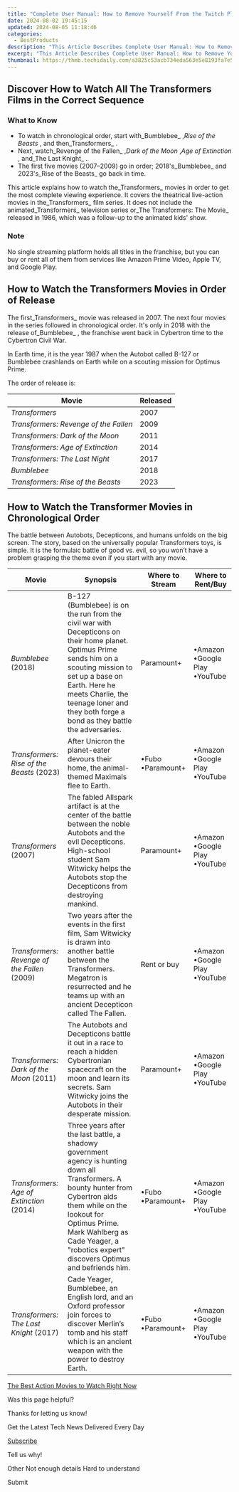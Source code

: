 ```yaml
---
title: "Complete User Manual: How to Remove Yourself From the Twitch Platform"
date: 2024-08-02 19:45:15
updated: 2024-08-05 11:18:46
categories:
  - BestProducts
description: "This Article Describes Complete User Manual: How to Remove Yourself From the Twitch Platform"
excerpt: "This Article Describes Complete User Manual: How to Remove Yourself From the Twitch Platform"
thumbnail: https://thmb.techidaily.com/a3825c53acb734eda563e5e8193fa7e586da129de2b915844ef28bdfbf11f7f0.jpg
---
```


## Discover How to Watch All The Transformers Films in the Correct Sequence
### What to Know

* To watch in chronological order, start with_Bumblebee_ ,_Rise of the Beasts_ , and then_Transformers_ .
* Next, watch_Revenge of the Fallen_ ,_Dark of the Moon_ ,_Age of Extinction_ , and_The Last Knight_ .
* The first five movies (2007–2009) go in order; 2018's_Bumblebee_ and 2023's_Rise of the Beasts_ go back in time.

 This article explains how to watch the_Transformers_ movies in order to get the most complete viewing experience. It covers the theatrical live-action movies in the_Transformers_ film series. It does not include the animated_Transformers_ television series or_The Transformers: The Movie_ released in 1986, which was a follow-up to the animated kids' show.  

### Note

 No single streaming platform holds all titles in the franchise, but you can buy or rent all of them from services like Amazon Prime Video, Apple TV, and Google Play.  

## How to Watch the Transformers Movies in Order of Release

 The first_Transformers_ movie was released in 2007\. The next four movies in the series followed in chronological order. It's only in 2018 with the release of_Bumblebee_ , the franchise went back in Cybertron time to the Cybertron Civil War.

 In Earth time, it is the year 1987 when the Autobot called B-127 or Bumblebee crashlands on Earth while on a scouting mission for Optimus Prime.

 The order of release is:

| Movie                                 | Released |
| ------------------------------------- | -------- |
| _Transformers_                        | 2007     |
| _Transformers: Revenge of the Fallen_ | 2009     |
| _Transformers: Dark of the Moon_      | 2011     |
| _Transformers: Age of Extinction_     | 2014     |
| _Transformers: The Last Night_        | 2017     |
| _Bumblebee_                           | 2018     |
| _Transformers: Rise of the Beasts_    | 2023     |

## How to Watch the Transformer Movies in Chronological Order

 The battle between Autobots, Decepticons, and humans unfolds on the big screen. The story, based on the universally popular Transformers toys, is simple. It is the formulaic battle of good vs. evil, so you won’t have a problem grasping the theme even if you start with any movie.

| **Movie**                                    | **Synopsis**                                                                                                                                                                                                                                                             | **Where to Stream** | Where to Rent/Buy             |
| -------------------------------------------- | ------------------------------------------------------------------------------------------------------------------------------------------------------------------------------------------------------------------------------------------------------------------------ | ------------------- | ----------------------------- |
| _Bumblebee_ (2018)                           | B-127 (Bumblebee) is on the run from the civil war with Decepticons on their home planet. Optimus Prime sends him on a scouting mission to set up a base on Earth. Here he meets Charlie, the teenage loner and they both forge a bond as they battle the adversaries.   | Paramount+          | •Amazon •Google Play •YouTube |
| _Transformers: Rise of the Beasts_ (2023)    | After Unicron the planet-eater devours their home, the animal-themed Maximals flee to Earth.                                                                                                                                                                             | •Fubo •Paramount+   | •Amazon •Google Play •YouTube |
| _Transformers_ (2007)                        | The fabled Allspark artifact is at the center of the battle between the noble Autobots and the evil Decepticons. High-school student Sam Witwicky helps the Autobots stop the Decepticons from destroying mankind.                                                       | Paramount+          | •Amazon •Google Play •YouTube |
| _Transformers: Revenge of the Fallen_ (2009) | Two years after the events in the first film, Sam Witwicky is drawn into another battle between the Transformers. Megatron is resurrected and he teams up with an ancient Decepticon called The Fallen.                                                                  | Rent or buy         | •Amazon •Google Play •YouTube |
| _Transformers: Dark of the Moon_ (2011)      | The Autobots and Decepticons battle it out in a race to reach a hidden Cybertronian spacecraft on the moon and learn its secrets. Sam Witwicky joins the Autobots in their desperate mission.                                                                            | Paramount+          | •Amazon •Google Play •YouTube |
| _Transformers: Age of Extinction_ (2014)     | Three years after the last battle, a shadowy government agency is hunting down all Transformers. A bounty hunter from Cybertron aids them while on the lookout for Optimus Prime. Mark Wahlberg as Cade Yeager, a "robotics expert" discovers Optimus and befriends him. | •Fubo •Paramount+   | •Amazon •Google Play •YouTube |
| _Transformers: The Last Knight_ (2017)       | Cade Yeager, Bumblebee, an English lord, and an Oxford professor join forces to discover Merlin’s tomb and his staff which is an ancient weapon with the power to destroy Earth.                                                                                         | •Fubo •Paramount+   | •Amazon •Google Play •YouTube |

[The Best Action Movies to Watch Right Now](https://www.lifewire.com/best-action-movies-5090082)

Was this page helpful?

Thanks for letting us know!

 Get the Latest Tech News Delivered Every Day

[Subscribe](https://www.lifewire.com/#)

Tell us why!

 Other  Not enough details  Hard to understand

 Submit

<ins class="adsbygoogle"
     style="display:block"
     data-ad-format="autorelaxed"
     data-ad-client="ca-pub-7571918770474297"
     data-ad-slot="1223367746"></ins>



<ins class="adsbygoogle"
     style="display:block"
     data-ad-client="ca-pub-7571918770474297"
     data-ad-slot="8358498916"
     data-ad-format="auto"
     data-full-width-responsive="true"></ins>

